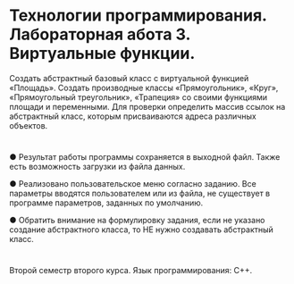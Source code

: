 # Технологии программирования. Лабораторная абота 3. Виртуальные функции.

Создать абстрактный базовый класс с виртуальной функцией «Площадь». Создать производные классы «Прямоугольник», «Круг», «Прямоугольный треугольник», «Трапеция» со своими функциями площади и переменными. Для проверки определить массив ссылок на абстрактный класс, которым присваиваются адреса различных объектов.
# 

● Результат работы программы сохраняется в выходной файл. Также есть возможность загрузки из файла данных.

● Реализовано пользовательское меню согласно заданию. Все параметры вводятся пользователем или из файла, не существует в программе параметров, заданных по умолчанию.

● Обратить внимание на формулировку задания, если не указано создание абстрактного класса, то НЕ нужно создавать абстрактный класс.
# 
Второй семестр второго курса. Язык программирования: С++.
